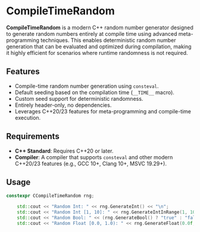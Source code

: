 # CompileTimeRandom

**CompileTimeRandom** is a modern C++ random number generator designed to generate random numbers entirely at compile time using advanced meta-programming techniques. This enables deterministic random number generation that can be evaluated and optimized during compilation, making it highly efficient for scenarios where runtime randomness is not required.

## Features

- Compile-time random number generation using `consteval`.
- Default seeding based on the compilation time (`__TIME__` macro).
- Custom seed support for deterministic randomness.
- Entirely header-only, no dependencies.
- Leverages C++20/23 features for meta-programming and compile-time execution.

## Requirements

- **C++ Standard**: Requires C++20 or later.
- **Compiler**: A compiler that supports `consteval` and other modern C++20/23 features (e.g., GCC 10+, Clang 10+, MSVC 19.29+).

## Usage
```cpp
constexpr CCompileTimeRandom rng;

    std::cout << "Random Int: " << rng.GenerateInt() << "\n";
    std::cout << "Random Int [1, 10]: " << rng.GenerateIntInRange(1, 10) << "\n";
    std::cout << "Random Bool: " << (rng.GenerateBool() ? "true" : "false") << "\n";
    std::cout << "Random Float [0.0, 1.0): " << rng.GenerateFloat(0.0f, 1.0f) << "\n";
```